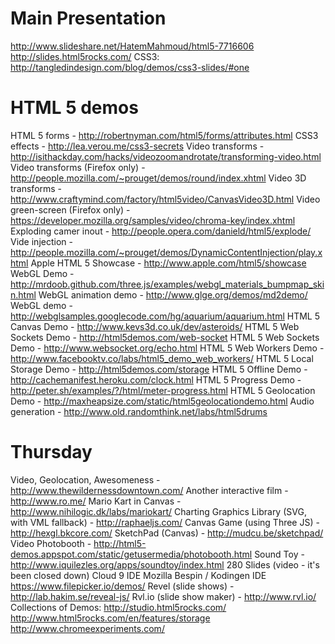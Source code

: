 Main Presentation
=================
http://www.slideshare.net/HatemMahmoud/html5-7716606
http://slides.html5rocks.com/
CSS3: http://tangledindesign.com/blog/demos/css3-slides/#one


HTML 5 demos
============
HTML 5 forms - http://robertnyman.com/html5/forms/attributes.html
CSS3 effects - http://lea.verou.me/css3-secrets
Video transforms - http://isithackday.com/hacks/videozoomandrotate/transforming-video.html
Video transforms (Firefox only) - http://people.mozilla.com/~prouget/demos/round/index.xhtml
Video 3D transforms - http://www.craftymind.com/factory/html5video/CanvasVideo3D.html
Video green-screen (Firefox only) - https://developer.mozilla.org/samples/video/chroma-key/index.xhtml
Exploding camer inout - http://people.opera.com/danield/html5/explode/
Vide injection - http://people.mozilla.com/~prouget/demos/DynamicContentInjection/play.xhtml
Apple HTML 5 Showcase - http://www.apple.com/html5/showcase
WebGL Demo - http://mrdoob.github.com/three.js/examples/webgl_materials_bumpmap_skin.html
WebGL animation demo - http://www.glge.org/demos/md2demo/
WebGL demo - http://webglsamples.googlecode.com/hg/aquarium/aquarium.html
HTML 5 Canvas Demo - http://www.kevs3d.co.uk/dev/asteroids/
HTML 5 Web Sockets Demo - http://html5demos.com/web-socket
HTML 5 Web Sockets Demo - http://www.websocket.org/echo.html
HTML 5 Web Workers Demo - http://www.facebooktv.co/labs/html5_demo_web_workers/
HTML 5 Local Storage Demo - http://html5demos.com/storage
HTML 5 Offline Demo - http://cachemanifest.heroku.com/clock.html
HTML 5 Progress Demo - http://peter.sh/examples/?/html/meter-progress.html
HTML 5 Geolocation Demo - http://maxheapsize.com/static/html5geolocationdemo.html
Audio generation - http://www.old.randomthink.net/labs/html5drums


Thursday
========
Video, Geolocation, Awesomeness - http://www.thewildernessdowntown.com/
Another interactive film - http://www.ro.me/
Mario Kart in Canvas - http://www.nihilogic.dk/labs/mariokart/
Charting Graphics Library (SVG, with VML fallback) - http://raphaeljs.com/
Canvas Game (using Three JS) - http://hexgl.bkcore.com/
SketchPad (Canvas) - http://mudcu.be/sketchpad/
Video Photobooth - http://html5-demos.appspot.com/static/getusermedia/photobooth.html
Sound Toy - http://www.iquilezles.org/apps/soundtoy/index.html
280 Slides (video - it's been closed down)
Cloud 9 IDE
Mozilla Bespin / Kodingen IDE
https://www.filepicker.io/demos/
Revel (slide shows) - http://lab.hakim.se/reveal-js/
Rvl.io (slide show maker) - http://www.rvl.io/
Collections of Demos:
http://studio.html5rocks.com/
http://www.html5rocks.com/en/features/storage
http://www.chromeexperiments.com/
